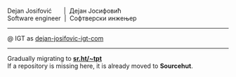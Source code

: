Dejan Josifović&nbsp;&nbsp;&nbsp;&nbsp;&nbsp;&nbsp;&nbsp;|&nbsp;&nbsp;Дејан Јосифовић  
Software engineer&nbsp;&nbsp;|&nbsp;&nbsp;Софтверски инжењер

---

@ IGT as [dejan-josifovic-igt-com](https://github.com/dejan-josifovic-igt-com)

---

Gradually migrating to [**sr.ht/~tpt**](https://git.sr.ht/~tpt/)  
If a repository is missing here, it is already moved to **Sourcehut**.
